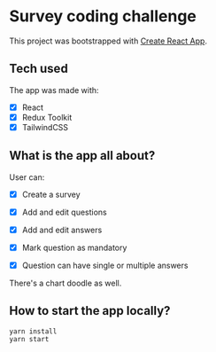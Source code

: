 # Survey coding challenge

This project was bootstrapped with [Create React App](https://github.com/facebook/create-react-app).

## Tech used

The app was made with:
- [x] React
- [x] Redux Toolkit
- [x] TailwindCSS

## What is the app all about?

User can:

- [x] Create a survey

- [x] Add and edit questions

- [x] Add and edit answers

- [x] Mark question as mandatory

- [x] Question can have single or multiple answers

There's a chart doodle as well.

## How to start the app locally?

```
yarn install
yarn start
```
